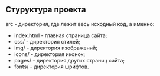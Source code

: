 ## Стуруктура проекта
src - директория, где лежит весь исходный код, а именно:
* index.html - главная страница сайта;
* css/ - директория стилей;
* img/ - директория изображений;
* icons/ - директория иконок;
* pages/ - директория других страниц сайта;
* fonts/ - директория шрифтов.
